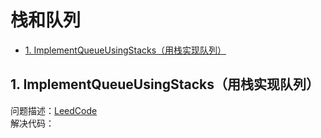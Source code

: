 # 栈和队列
* [1. ImplementQueueUsingStacks（用栈实现队列）]()

## 1. ImplementQueueUsingStacks（用栈实现队列）
问题描述：[LeedCode](https://leetcode-cn.com/problems/implement-queue-using-stacks/)   
解决代码：
``` java

```
